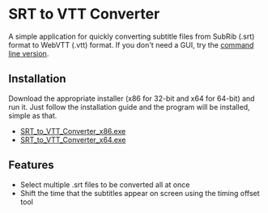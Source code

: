 SRT to VTT Converter
====================

A simple application for quickly converting subtitle files from SubRib (.srt) format to WebVTT (.vtt) format.
If you don't need a GUI, try the [command line version](https://github.com/woollybogger/srt-to-vtt-cl).

## Installation

Download the appropriate installer (x86 for 32-bit and x64 for 64-bit) and run it. Just follow the installation guide and the program will be installed, simple as that.
* [SRT_to_VTT_Converter_x86.exe](https://raw.githubusercontent.com/woollybogger/srt-to-vtt-converter/master/SRT_to_VTT_Converter_x86.exe "Download the 32-bit installer")
* [SRT_to_VTT_Converter_x64.exe](https://raw.githubusercontent.com/woollybogger/srt-to-vtt-converter/master/SRT_to_VTT_Converter_x64.exe "Download the 64-bit installer")

## Features

* Select multiple .srt files to be converted all at once
* Shift the time that the subtitles appear on screen using the timing offset tool
